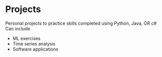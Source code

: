 # Projects
Personal projects to practice skills completed using Python, Java, OR c#
Can include
- ML exercises
- Time series analysis
- Software applications
